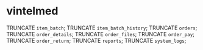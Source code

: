 vintelmed
=========

TRUNCATE `item_batch`;
TRUNCATE `item_batch_history`;
TRUNCATE `orders`;
TRUNCATE `order_details`;
TRUNCATE `order_files`;
TRUNCATE `order_pay`;
TRUNCATE `order_return`;
TRUNCATE `reports`;
TRUNCATE `system_logs`;